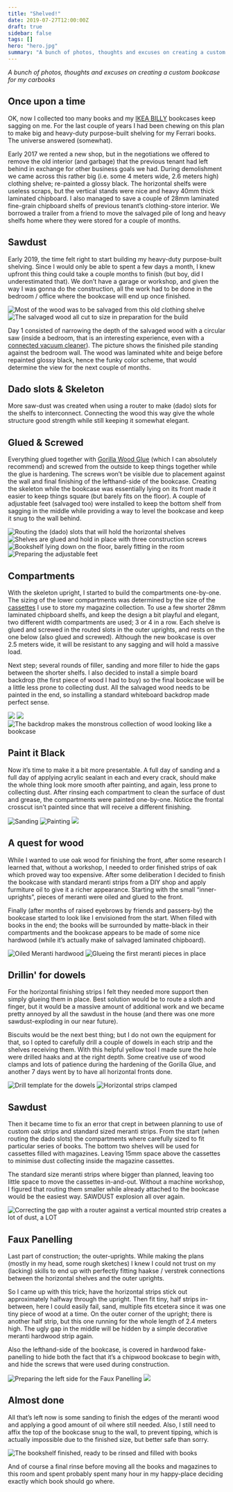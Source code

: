 ```yaml
---
title: "Shelved!"
date: 2019-07-27T12:00:00Z
draft: true
sidebar: false
tags: []
hero: "hero.jpg"
summary: "A bunch of photos, thoughts and excuses on creating a custom bookcase for my carbooks"
---
```


_A bunch of photos, thoughts and excuses on creating a custom bookcase for my carbooks_

## Once upon a time
OK, now I collected too many books and my [IKEA BILLY](https://www.ikea.com/us/en/catalog/categories/series/28102/) bookcases keep sagging on me. For the last couple of years I had been chewing on this plan to make big and heavy-duty purpose-built shelving for my Ferrari books. The universe answered (somewhat). 

Early 2017 we rented a new shop, but in the negotiations we offered to remove the old interior (and garbage) that the previous tenant had left behind in exchange for other business goals we had. During demolishment we came across this rather big (i.e. some 4 meters wide, 2.6 meters high) clothing shelve; re-painted a glossy black.
The horizontal shelfs were useless scraps, but the vertical stands were nice and heavy 40mm thick laminated chipboard. I also managed to save a couple of 28mm laminated fine-grain chipboard shelfs of previous tenant’s clothing-store interior. We borrowed a trailer from a friend to move the salvaged pile of long and heavy shelfs home where they were stored for a couple of months.

## Sawdust
Early 2019, the time felt right to start building my heavy-duty purpose-built shelving. Since I would only be able to spent a few days a month, I knew upfront this thing could take a couple months to finish (but boy, did I underestimated that). We don’t have a garage or workshop, and given the way I was gonna do the construction, all the work had to be done in the bedroom / office where the bookcase will end up once finished.

![Most of the wood was to be salvaged from this old clothing shelve](hout-ede.jpg)
![The salvaged wood all cut to size in preparation for the build](hout-gezaagd.jpg)

Day 1 consisted of narrowing the depth of the salvaged wood with a circular saw (inside a bedroom, that is an interesting experience, even with a [connected vacuum cleaner](https://www.bosch-professional.com/nl/nl/products/gas-20-l-sfc-060197B000)). The picture shows the finished pile standing against the bedroom wall. The wood was laminated white and beige before repainted glossy black, hence the funky color scheme, that would determine the view for the next couple of months.

## Dado slots & Skeleton
More saw-dust was created when using a router to make (dado) slots for the shelfs to interconnect. Connecting the wood this way give the whole structure good strength while still keeping it somewhat elegant.

## Glued & Screwed
Everything glued together with [Gorilla Wood Glue](https://www.gorillaglue.nl/producten/gorilla_glue_houtlijm) (which I can absolutely recommend) and screwed from the outside to keep things together while the glue is hardening. The screws won’t be visible due to placement against the wall and final finishing of the lefthand-side of the bookcase. Creating the skeleton while the bookcase was essentially lying on its front made it easier to keep things square (but barely fits on the floor).
A couple of adjustable feet (salvaged too) were installed to keep the bottom shelf from sagging in the middle while providing a way to level the bookcase and keep it snug to the wall behind.

![Routing the (dado) slots that will hold the horizontal shelves](constructie-zaagsel.jpg)
![Shelves are glued and hold in place with three construction screws](constructie-verlijmen.jpg)
![Bookshelf lying down on the floor, barely fitting in the room](constructie-vloer.jpg)
![Preparing the adjustable feet](constructie-voetjes.jpg)

## Compartments
With the skeleton upright, I started to build the compartments one-by-one. The sizing of the lower compartments was determined by the size of the [cassettes](https://www.hema.nl/vrije-tijd-kantoor/school-kantoor/bureau-accessoires/opbergen/tijdschriftcassette-14820041.html) I use to store my magazine collection. 
To use a few shorter 28mm laminated chipboard shelfs, and keep the design a bit playful and elegant, two different width compartments are used; 3 or 4 in a row.
Each shelve is glued and screwed in the routed slots in the outer uprights, and rests on the one below (also glued and screwed).
Although the new bookcase is over 2.5 meters wide, it will be resistant to any sagging and will hold a massive load.

Next step; several rounds of filler, sanding and more filler to hide the gaps between the shorter shelfs. I also decided to install a simple board backdrop (the first piece of wood I had to buy) so the final bookcase will be a little less prone to collecting dust.
All the salvaged wood needs to be painted in the end, so installing a standard whiteboard backdrop made perfect sense.

![](compartments-001.jpg)
![](compartments-002.jpg)
![The backdrop makes the monstrous collection of wood looking like a bookcase](compartments-003.jpg)

## Paint it Black
Now it’s time to make it a bit more presentable. A full day of sanding and a full day of applying acrylic sealant in each and every crack, should make the whole thing look more smooth after painting, and again, less prone to collecting dust.
After rinsing each compartment to clean the surface of dust and grease, the compartments were painted one-by-one. Notice the frontal crosscut isn’t painted since that will receive a different finishing.

![Sanding](painting-001.jpg)
![Painting](painting-002.jpg)
![](painting-003.jpg)

## A quest for wood
While I wanted to use oak wood for finishing the front, after some research I learned that, without a workshop, I needed to order finished strips of oak which proved way too expensive.
After some deliberation I decided to finish the bookcase with standard meranti strips from a DIY shop and apply furmiture oil to give it a richer appearance. Starting with the small “inner-uprights”, pieces of meranti were oiled and glued to the front.

Finally (after months of raised eyebrows by friends and passers-by) the bookcase started to look like I envisioned from the start. When filled with books in the end; the books will be surrounded by matte-black in their compartments and the bookcase appears to be made of some nice hardwood (while it’s actually make of salvaged laminated chipboard).

![Oiled Meranti hardwood](meranti-001.jpg)
![Glueing the first meranti pieces in place](meranti-002.jpg)

## Drillin' for dowels
For the horizontal finishing strips I felt they needed more support then simply glueing them in place. Best solution would be to route a sloth and finger, but it would be a massive amount of additional work and we became pretty annoyed by all the sawdust in the house (and there was one more sawdust-exploding in our near future).

Biscuits would be the next best thing; but I do not own the equipment for that, so I opted to carefully drill a couple of dowels in each strip and the shelves receiving them. With this helpful yellow tool I made sure the hole were drilled haaks and at the right depth. Some creative use of wood clamps and lots of patience during the hardening of the Gorilla Glue, and another 7 days went by to have all horizontal fronts done.

![Drill template for the dowels](meranti-003.jpg)
![Horizontal strips clamped](meranti-004.jpg)

## Sawdust
Then it became time to fix an error that crept in between planning to use of custom oak strips and standard sized meranti strips. From the start (when routing the dado slots) the compartments where carefully sized to fit particular series of books. The bottom two shelves will be used for cassettes filled with magazines. Leaving 15mm space above the cassettes to minimise dust collecting inside the magazine cassettes.

The standard size meranti strips where bigger than planned, leaving too little space to move the cassettes in-and-out. Without a machine workshop, I figured that routing them smaller while already attached to the bookcase would be the easiest way. SAWDUST explosion all over again.

![Correcting the gap with a router against a vertical mounted strip creates a lot of dust, a LOT](sawdust.jpg)

## Faux Panelling
Last part of construction; the outer-uprights. While making the plans (mostly in my head, some rough sketches) I knew I could not trust on my (lacking) skills to end up with perfectly fitting haakse / verstrek connections between the horizontal shelves and the outer uprights.

So I came up with this trick; have the horizontal strips stick out approximately halfway through the upright. Then fit tiny, half strips in-between, here I could easily fail, sand, multiple fits etcetera since it was one tiny piece of wood at a time.
On the outer corner of the upright; there is another half strip, but this one running for the whole length of 2.4 meters high. The ugly gap in the middle will be hidden by a simple decorative meranti hardwood strip again.

Also the lefthand-side of the bookcase, is covered in hardwood fake-panelling to hide both the fact that it’s a chipwood bookcase to begin with, and hide the screws that were used during construction.

![Preparing the left side for the Faux Panelling](side-001.jpg)
![](side-002.jpg)

## Almost done
All that’s left now is some sanding to finish the edges of the meranti wood and applying a good amount of oil where still needed. Also, I still need to affix the top of the bookcase snug to the wall, to prevent tipping, which is actually impossible due to the finished size, but better safe than sorry.

![The bookshelf finished, ready to be rinsed and filled with books](done.jpg)

And of course a final rinse before moving all the books and magazines to this room and spent probably spent many hour in my happy-place deciding exactly which book should go where.